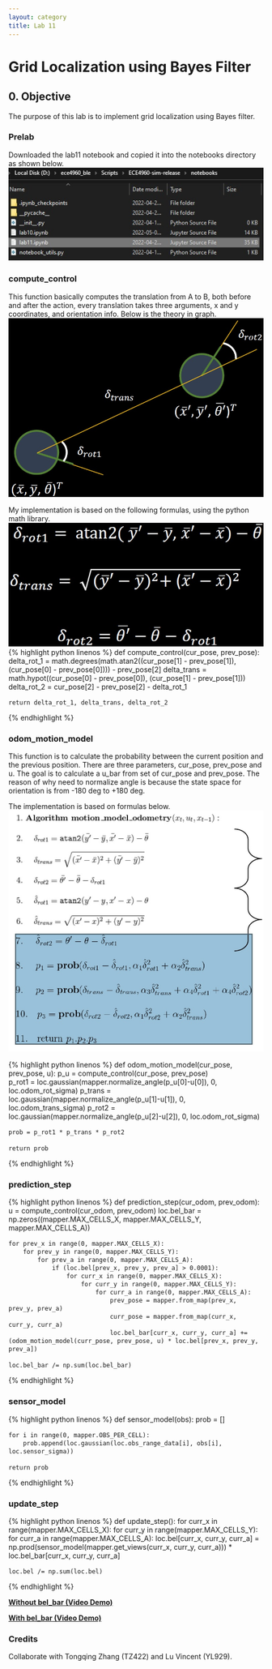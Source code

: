 ```yaml
---
layout: category
title: Lab 11
---
```


# Grid Localization using Bayes Filter

## 0. Objective
The purpose of this lab is to implement grid localization using Bayes filter.

### Prelab
Downloaded the lab11 notebook and copied it into the notebooks directory as shown below.
![](https://github.com/soulkun/ECE5960-Fast-Robots/raw/main/labs/11/1.jpg)

### compute_control
This function basically computes the translation from A to B, both before and after the action, every translation takes three arguments, x and y coordinates, and orientation info. Below is the theory in graph.
![](https://github.com/soulkun/ECE5960-Fast-Robots/raw/main/labs/11/2.jpg)

My implementation is based on the following formulas, using the python math library.
![](https://github.com/soulkun/ECE5960-Fast-Robots/raw/main/labs/11/3.jpg)
{% highlight python linenos %}
def compute_control(cur_pose, prev_pose):
    delta_rot_1 = math.degrees(math.atan2((cur_pose[1] - prev_pose[1]), (cur_pose[0] - prev_pose[0]))) - prev_pose[2]
    delta_trans = math.hypot((cur_pose[0] - prev_pose[0]), (cur_pose[1] - prev_pose[1]))
    delta_rot_2 = cur_pose[2] - prev_pose[2] - delta_rot_1
    
    return delta_rot_1, delta_trans, delta_rot_2
{% endhighlight %}

### odom_motion_model
This function is to calculate the probability between the current position and the previous position. There are three parameters, cur_pose, prev_pose and u. The goal is to calculate a u_bar from set of cur_pose and prev_pose. The reason of why need to normalize angle is because the state space for orientation is from -180 deg to +180 deg.

The implementation is based on formulas below.
![](https://github.com/soulkun/ECE5960-Fast-Robots/raw/main/labs/11/4.jpg)

{% highlight python linenos %}
def odom_motion_model(cur_pose, prev_pose, u):
    p_u = compute_control(cur_pose, prev_pose)   
    p_rot1 = loc.gaussian(mapper.normalize_angle(p_u[0]-u[0]), 0, loc.odom_rot_sigma)
    p_trans = loc.gaussian(mapper.normalize_angle(p_u[1]-u[1]), 0, loc.odom_trans_sigma)
    p_rot2 = loc.gaussian(mapper.normalize_angle(p_u[2]-u[2]), 0, loc.odom_rot_sigma)

    prob = p_rot1 * p_trans * p_rot2
    
    return prob
{% endhighlight %}

### prediction_step
{% highlight python linenos %}
def prediction_step(cur_odom, prev_odom):
    u = compute_control(cur_odom, prev_odom)
    loc.bel_bar = np.zeros((mapper.MAX_CELLS_X, mapper.MAX_CELLS_Y, mapper.MAX_CELLS_A))
    
    for prev_x in range(0, mapper.MAX_CELLS_X):
        for prev_y in range(0, mapper.MAX_CELLS_Y):
            for prev_a in range(0, mapper.MAX_CELLS_A):
                if (loc.bel[prev_x, prev_y, prev_a] > 0.0001):
                    for curr_x in range(0, mapper.MAX_CELLS_X):
                        for curr_y in range(0, mapper.MAX_CELLS_Y):
                            for curr_a in range(0, mapper.MAX_CELLS_A):
                                prev_pose = mapper.from_map(prev_x, prev_y, prev_a)
                                curr_pose = mapper.from_map(curr_x, curr_y, curr_a)
                                loc.bel_bar[curr_x, curr_y, curr_a] += (odom_motion_model(curr_pose, prev_pose, u) * loc.bel[prev_x, prev_y, prev_a])
                                
    loc.bel_bar /= np.sum(loc.bel_bar)
{% endhighlight %}

### sensor_model
{% highlight python linenos %}
def sensor_model(obs):
    prob = []
    
    for i in range(0, mapper.OBS_PER_CELL):
        prob.append(loc.gaussian(loc.obs_range_data[i], obs[i], loc.sensor_sigma))

    return prob
{% endhighlight %}

### update_step
{% highlight python linenos %}
def update_step():
    for curr_x in range(mapper.MAX_CELLS_X):
        for curr_y in range(mapper.MAX_CELLS_Y):
            for curr_a in range(mapper.MAX_CELLS_A):
                loc.bel[curr_x, curr_y, curr_a] = np.prod(sensor_model(mapper.get_views(curr_x, curr_y, curr_a))) * loc.bel_bar[curr_x, curr_y, curr_a]
                
    loc.bel /= np.sum(loc.bel)
{% endhighlight %}


**[Without bel_bar (Video Demo)](https://youtu.be/yQHBSPJTcg4)**

**[With bel_bar (Video Demo)](https://youtu.be/hJg7BnJqIV4)**

### Credits
Collaborate with Tongqing Zhang (TZ422) and Lu Vincent (YL929).